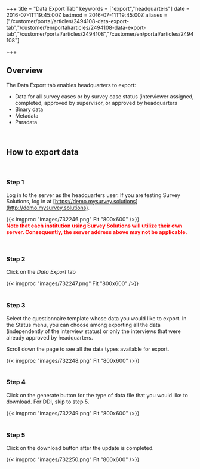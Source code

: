 ﻿+++
title = "Data Export Tab"
keywords = ["export","headquarters"]
date = 2016-07-11T19:45:00Z
lastmod = 2016-07-11T19:45:00Z
aliases = ["/customer/portal/articles/2494108-data-export-tab","/customer/en/portal/articles/2494108-data-export-tab","/customer/portal/articles/2494108","/customer/en/portal/articles/2494108"]

+++

Overview
--------

  
The Data Export tab enables headquarters to export:

-   Data for all survey cases or by survey case status (interviewer
    assigned, completed, approved by supervisor, or approved by
    headquarters
-   Binary data
-   Metadata
-   Paradata

 

How to export data
------------------

 

### Step 1

  
Log in to the server as the headquarters user. If you are testing Survey
Solutions, log in at
[https://demo.mysurvey.solutions](http://demo.mysurvey.solutions).  
  
{{< imgproc "images/732246.png" Fit "800x600" />}}  
**<span style="color: rgb(255, 0, 0);">Note that each institution using
Survey Solutions will utilize their own server. Consequently, the server
address above may not be applicable. </span>**  
  
 

### Step 2

  
Click on the *Data Export* tab  
  
{{< imgproc "images/732247.png" Fit "800x600" />}}  
 

### Step 3

  
Select the questionnaire template whose data you would like to export.
In the Status menu, you can choose among exporting all the data
(independently of the interview status) or only the interviews that were
already approved by headquarters.  
  
Scroll down the page to see all the data types available for export.   
  
{{< imgproc "images/732248.png" Fit "800x600" />}}  
 

### Step 4

  
Click on the generate button for the type of data file that you would
like to download. For DDI, skip to step 5.   
  
{{< imgproc "images/732249.png" Fit "800x600" />}}  
 

### Step 5

  
Click on the download button after the update is completed.  
  
{{< imgproc "images/732250.png" Fit "800x600" />}}  
  
  
 

 
-
